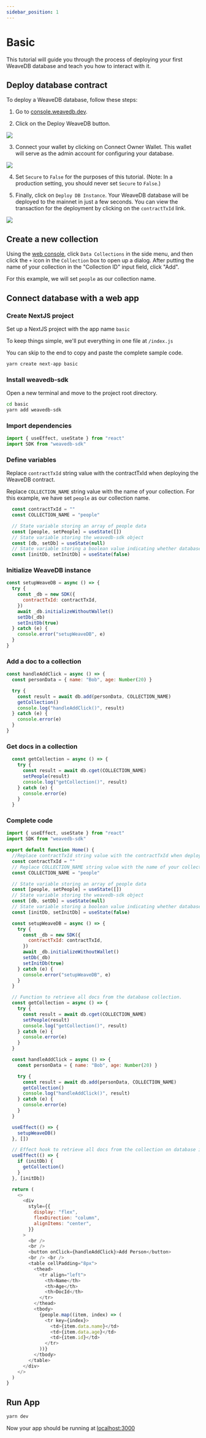 ```yaml
---
sidebar_position: 1
---
```


# Basic

This tutorial will guide you through the process of deploying your first WeaveDB database and teach you how to interact with it.

## Deploy database contract

To deploy a WeaveDB database, follow these steps:

1. Go to [console.weavedb.dev](https://console.weavedb.dev/).

2. Click on the Deploy WeaveDB button.

![](https://i.imgur.com/4kzNNZr.png)

3. Connect your wallet by clicking on Connect Owner Wallet. This wallet will serve as the admin account for configuring your database.

![](https://i.imgur.com/dSZfEQ1.png)

4. Set `Secure` to `False` for the purposes of this tutorial. (Note: In a production setting, you should never set `Secure` to `False`.)

5. Finally, click on `Deploy DB Instance`. Your WeaveDB database will be deployed to the mainnet in just a few seconds. You can view the transaction for the deployment by clicking on the `contractTxId` link.

![](https://i.imgur.com/vL4d75W.png)

## Create a new collection

Using the [web console](https://console.weavedb.dev/), click `Data Collections` in the side menu, and then click the `+` icon in the `Collection` box to open up a dialog. After putting the name of your collection in the "Collection ID" input field, click "Add".

For this example, we will set `people` as our collection name.

## Connect database with a web app



### Create NextJS project 

Set up a NextJS project with the app name `basic`

To keep things simple, we'll put everything in one file at `/index.js`

You can skip to the end to copy and paste the complete sample code.
```bash
yarn create next-app basic
```

### Install weavedb-sdk
Open a new terminal and move to the project root directory.
```bash
cd basic
yarn add weavedb-sdk
```

### Import dependencies

```js
import { useEffect, useState } from "react"
import SDK from "weavedb-sdk"
```

### Define variables

Replace `contractTxId` string value with the contractTxId when deploying the WeaveDB contract.

Replace `COLLECTION_NAME` string value with the name of your collection. For this example, we have set `people` as our collection name.
```js
  const contractTxId = ""
  const COLLECTION_NAME = "people"

  // State variable storing an array of people data
  const [people, setPeople] = useState([])
  // State variable storing the weavedb-sdk object
  const [db, setDb] = useState(null)
  // State variable storing a boolean value indicating whether database initialization is complete.
  const [initDb, setInitDb] = useState(false)
```

### Initialize WeaveDB instance

```js
const setupWeaveDB = async () => {
  try {
    const _db = new SDK({
      contractTxId: contractTxId,
    })
    await _db.initializeWithoutWallet()
    setDb(_db)
    setInitDb(true)
  } catch (e) {
    console.error("setupWeaveDB", e)
  }
}
```

### Add a doc to a collection

```js
const handleAddClick = async () => {
  const personData = { name: "Bob", age: Number(20) }

  try {
    const result = await db.add(personData, COLLECTION_NAME)
    getCollection()
    console.log("handleAddClick()", result)
  } catch (e) {
    console.error(e)
  }
}
```

### Get docs in a collection

```js
  const getCollection = async () => {
    try {
      const result = await db.cget(COLLECTION_NAME)
      setPeople(result)
      console.log("getCollection()", result)
    } catch (e) {
      console.error(e)
    }
  }
```

### Complete code

```js
import { useEffect, useState } from "react"
import SDK from "weavedb-sdk"

export default function Home() {
  //Replace contractTxId string value with the contractTxId when deploying the WeaveDB contract.
  const contractTxId = ""
  // Replace COLLECTION_NAME string value with the name of your collection. For this example, we have set people as our collection name.
  const COLLECTION_NAME = "people"

  // State variable storing an array of people data
  const [people, setPeople] = useState([])
  // State variable storing the weavedb-sdk object
  const [db, setDb] = useState(null)
  // State variable storing a boolean value indicating whether database initialization is complete.
  const [initDb, setInitDb] = useState(false)

  const setupWeaveDB = async () => {
    try {
      const _db = new SDK({
        contractTxId: contractTxId,
      })
      await _db.initializeWithoutWallet()
      setDb(_db)
      setInitDb(true)
    } catch (e) {
      console.error("setupWeaveDB", e)
    }
  }

  // Function to retrieve all docs from the database collection.
  const getCollection = async () => {
    try {
      const result = await db.cget(COLLECTION_NAME)
      setPeople(result)
      console.log("getCollection()", result)
    } catch (e) {
      console.error(e)
    }
  }

  const handleAddClick = async () => {
    const personData = { name: "Bob", age: Number(20) }

    try {
      const result = await db.add(personData, COLLECTION_NAME)
      getCollection()
      console.log("handleAddClick()", result)
    } catch (e) {
      console.error(e)
    }
  }

  useEffect(() => {
    setupWeaveDB()
  }, [])

  // Effect hook to retrieve all docs from the collection on database initialization.
  useEffect(() => {
    if (initDb) {
      getCollection()
    }
  }, [initDb])

  return (
    <>
      <div
        style={{
          display: "flex",
          flexDirection: "column",
          alignItems: "center",
        }}
      >
        <br />
        <br />
        <button onClick={handleAddClick}>Add Person</button>
        <br /> <br />
        <table cellPadding="8px">
          <thead>
            <tr align="left">
              <th>Name</th>
              <th>Age</th>
              <th>DocId</th>
            </tr>
          </thead>
          <tbody>
            {people.map((item, index) => (
              <tr key={index}>
                <td>{item.data.name}</td>
                <td>{item.data.age}</td>
                <td>{item.id}</td>
              </tr>
            ))}
          </tbody>
        </table>
      </div>
    </>
  )
}
```

## Run App

```bash
yarn dev
```
Now your app should be running at [localhost:3000](http://localhost:3000)